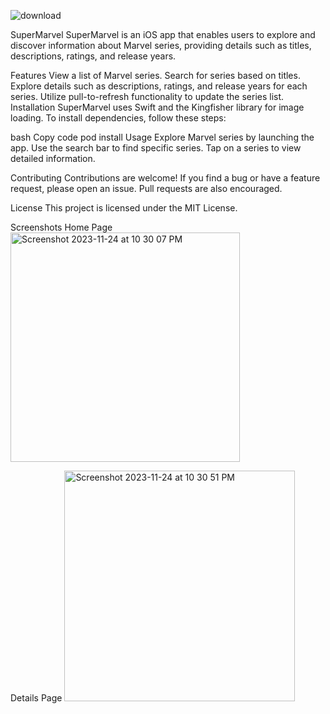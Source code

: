 ![download](https://github.com/SHYA95/SuperMarvel/assets/101811358/d2adaaa1-ecce-45b6-920f-ad450857cce7)


SuperMarvel
SuperMarvel is an iOS app that enables users to explore and discover information about Marvel series, providing details such as titles, descriptions, ratings, and release years.

Features
View a list of Marvel series.
Search for series based on titles.
Explore details such as descriptions, ratings, and release years for each series.
Utilize pull-to-refresh functionality to update the series list.
Installation
SuperMarvel uses Swift and the Kingfisher library for image loading. To install dependencies, follow these steps:

bash
Copy code
pod install
Usage
Explore Marvel series by launching the app. Use the search bar to find specific series. Tap on a series to view detailed information.

Contributing
Contributions are welcome! If you find a bug or have a feature request, please open an issue. Pull requests are also encouraged.

License
This project is licensed under the MIT License.

Screenshots
Home Page
<img width="367" alt="Screenshot 2023-11-24 at 10 30 07 PM" src="https://github.com/SHYA95/SuperMarvel/assets/101811358/ed100d25-ff8b-4349-8646-79dd5cdb776c">



Details Page
<img width="369" alt="Screenshot 2023-11-24 at 10 30 51 PM" src="https://github.com/SHYA95/SuperMarvel/assets/101811358/be5a6cbe-97db-4ffc-b486-75fdabcb615d">
